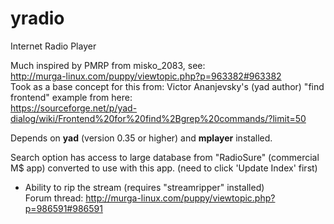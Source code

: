 # yradio
Internet Radio Player

Much inspired by PMRP from misko_2083, see:  
http://murga-linux.com/puppy/viewtopic.php?p=963382#963382  
Took as a base concept for this from: Victor Ananjevsky's (yad author) "find frontend" example from here:  
https://sourceforge.net/p/yad-dialog/wiki/Frontend%20for%20find%2Bgrep%20commands/?limit=50  

Depends on **yad** (version 0.35 or higher) and **mplayer** installed.  

Search option has access to large database from "RadioSure" (commercial M$ app) converted to use with this app.
(need to click 'Update Index' first)  
- Ability to rip the stream (requires "streamripper" installed)  
Forum thread:
http://murga-linux.com/puppy/viewtopic.php?p=986591#986591
